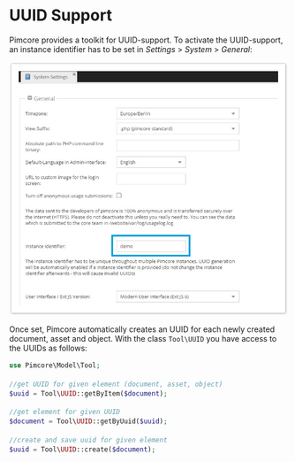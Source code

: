 # UUID Support
Pimcore provides a toolkit for UUID-support. To activate the UUID-support, an instance identifier 
has to be set in *Settings* > *System* > *General*:

![UUID Support Config](../img/uuid-support-config.jpg)

Once set, Pimcore automatically creates an UUID for each newly created document, asset and object. 
With the class `Tool\UUID` you have access to the UUIDs as follows:

```php
use Pimcore\Model\Tool;
  
//get UUID for given element (document, asset, object)
$uuid = Tool\UUID::getByItem($document);
 
//get element for given UUID
$document = Tool\UUID::getByUuid($uuid);
 
//create and save uuid for given element
$uuid = Tool\UUID::create($document);
```

